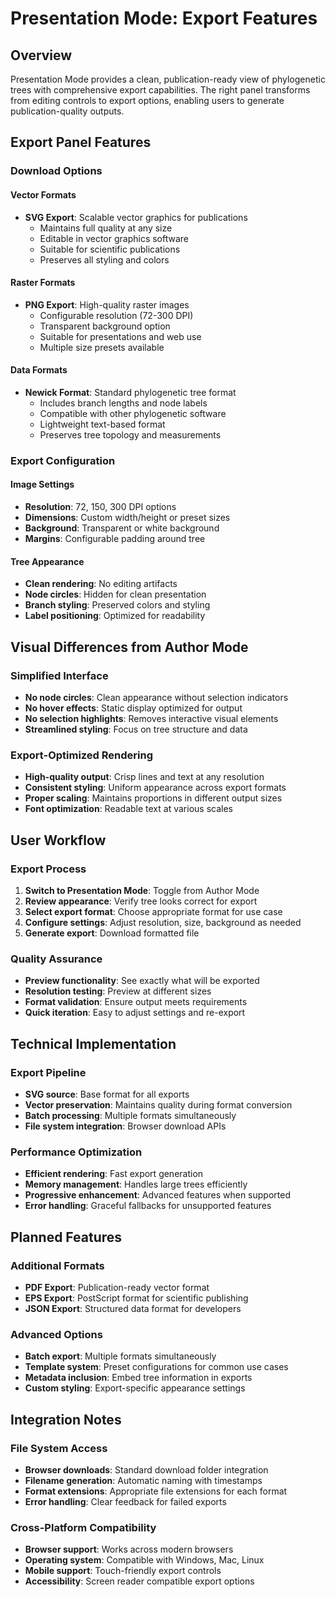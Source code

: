 # Presentation Mode: Export Features

## Overview

Presentation Mode provides a clean, publication-ready view of phylogenetic trees with comprehensive export capabilities. The right panel transforms from editing controls to export options, enabling users to generate publication-quality outputs.

## Export Panel Features

### Download Options

#### Vector Formats

- **SVG Export**: Scalable vector graphics for publications
  - Maintains full quality at any size
  - Editable in vector graphics software
  - Suitable for scientific publications
  - Preserves all styling and colors

#### Raster Formats

- **PNG Export**: High-quality raster images
  - Configurable resolution (72-300 DPI)
  - Transparent background option
  - Suitable for presentations and web use
  - Multiple size presets available

#### Data Formats

- **Newick Format**: Standard phylogenetic tree format
  - Includes branch lengths and node labels
  - Compatible with other phylogenetic software
  - Lightweight text-based format
  - Preserves tree topology and measurements

### Export Configuration

#### Image Settings

- **Resolution**: 72, 150, 300 DPI options
- **Dimensions**: Custom width/height or preset sizes
- **Background**: Transparent or white background
- **Margins**: Configurable padding around tree

#### Tree Appearance

- **Clean rendering**: No editing artifacts
- **Node circles**: Hidden for clean presentation
- **Branch styling**: Preserved colors and styling
- **Label positioning**: Optimized for readability

## Visual Differences from Author Mode

### Simplified Interface

- **No node circles**: Clean appearance without selection indicators
- **No hover effects**: Static display optimized for output
- **No selection highlights**: Removes interactive visual elements
- **Streamlined styling**: Focus on tree structure and data

### Export-Optimized Rendering

- **High-quality output**: Crisp lines and text at any resolution
- **Consistent styling**: Uniform appearance across export formats
- **Proper scaling**: Maintains proportions in different output sizes
- **Font optimization**: Readable text at various scales

## User Workflow

### Export Process

1. **Switch to Presentation Mode**: Toggle from Author Mode
2. **Review appearance**: Verify tree looks correct for export
3. **Select export format**: Choose appropriate format for use case
4. **Configure settings**: Adjust resolution, size, background as needed
5. **Generate export**: Download formatted file

### Quality Assurance

- **Preview functionality**: See exactly what will be exported
- **Resolution testing**: Preview at different sizes
- **Format validation**: Ensure output meets requirements
- **Quick iteration**: Easy to adjust settings and re-export

## Technical Implementation

### Export Pipeline

- **SVG source**: Base format for all exports
- **Vector preservation**: Maintains quality during format conversion
- **Batch processing**: Multiple formats simultaneously
- **File system integration**: Browser download APIs

### Performance Optimization

- **Efficient rendering**: Fast export generation
- **Memory management**: Handles large trees efficiently
- **Progressive enhancement**: Advanced features when supported
- **Error handling**: Graceful fallbacks for unsupported features

## Planned Features

### Additional Formats

- **PDF Export**: Publication-ready vector format
- **EPS Export**: PostScript format for scientific publishing
- **JSON Export**: Structured data format for developers

### Advanced Options

- **Batch export**: Multiple formats simultaneously
- **Template system**: Preset configurations for common use cases
- **Metadata inclusion**: Embed tree information in exports
- **Custom styling**: Export-specific appearance settings

## Integration Notes

### File System Access

- **Browser downloads**: Standard download folder integration
- **Filename generation**: Automatic naming with timestamps
- **Format extensions**: Appropriate file extensions for each format
- **Error handling**: Clear feedback for failed exports

### Cross-Platform Compatibility

- **Browser support**: Works across modern browsers
- **Operating system**: Compatible with Windows, Mac, Linux
- **Mobile support**: Touch-friendly export controls
- **Accessibility**: Screen reader compatible export options

